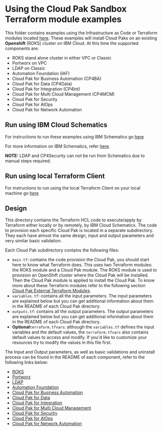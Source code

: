 # Using the Cloud Pak Sandbox Terraform module examples

This folder contains examples using the Infrastructure as Code or Terraform modules located [here](../modules).  These examples will install Cloud Paks on an existing **Openshift** (ROKS) cluster on IBM Cloud. At this time the supported components are:

- ROKS stand alone cluster in either VPC or Classic
- Portworx on VPC
- LDAP on Classic
- Automation Foundation (IAF)
- Cloud Pak for Business Automation (CP4BA)
- Cloud Pak for Data (CP4Data)
- Cloud Pak for Integration (CP4Int)
- Cloud Pak for Multi Cloud Management (CP4MCM)
- Cloud Pak for Security
- Cloud Pak for AIOps
- Cloud Pak for Network Automation

## Run using IBM Cloud Schematics

For instructions to run these examples using IBM Schematics go [here](./Using_Schematics.md)

For more information on IBM Schematics, refer [here](https://cloud.ibm.com/docs/schematics?topic=schematics-get-started-terraform).

**NOTE:** LDAP and CP4Security can not be run from Schematics due to manual steps required.

## Run using local Terraform Client

For instructions to run using the local Terraform Client on your local machine go [here](./Using_Terraform.md)

## Design

This directory contains the Terraform HCL code to execute/apply by Terraform either locally or by remotely, by IBM Cloud Schematics. The code to provision each specific Cloud Pak is located in a separate subdirectory. They each have almost the same design, input and output parameters and very similar basic validation.

Each Cloud Pak subdirectory contains the following files:

- `main.tf`: contains the code provision the Cloud Pak, you should start here to know what Terraform does. This uses two Terraform modules: the ROKS module and a Cloud Pak module. The ROKS module is used to provision an OpenShift cluster where the Cloud Pak will be installed. Then the Cloud Pak module is applied to install the Cloud Pak. To know more about these Terraform modules refer to the following section [Cloud Pak External Terraform Modules](#cloud-pak-external-terraform-modules).
- `variables.tf`: contains all the input parameters. The input parameters are explained below but you can get additional information about them in the README of each Cloud Pak directory.
- `outputs.tf`: contains all the output parameters. The output parameters are explained below but you can get additional information about them in the README of each Cloud Pak directory.
- **Optional**`terraform.tfvars`: although the `variables.tf` defines the input variables and the default values, the `terraform.tfvars` also contains default values to access and modify. If you'd like to customize your resources try to modify the values in this file first.

The Input and Output parameters, as well as basic validations and uninstall process can be found in the README of each component, refer to the following links below:

- [ROKS](./roks/README.md)
- [Portworx](./portworx/README.md)
- [LDAP](./ldap/README.md)
- [Automation Foundation](./iaf/README.md)
- [Cloud Pak for Business Automation](./cp4ba/README.md)
- [Cloud Pak for Data](./cp4data/README.md)
- [Cloud Pak for Integration](./cp4int/README.md)
- [Cloud Pak for Multi Cloud Management](./cp4mcm/README.md)
- [Cloud Pak for Security](./cp4s/README.md)
- [Cloud Pak for AIOps](./cp4aiops/README.md)
- [Cloud Pak for Network Automation](./cp4na/README.md)

